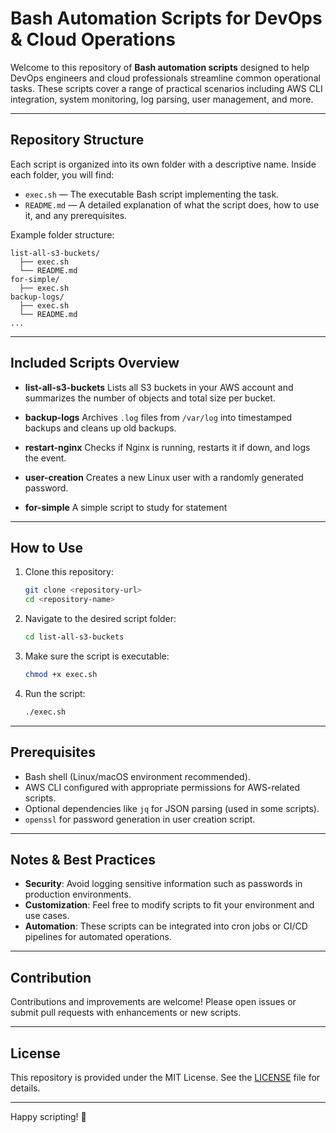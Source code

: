 # Bash Automation Scripts for DevOps & Cloud Operations

Welcome to this repository of **Bash automation scripts** designed to help DevOps engineers and cloud professionals streamline common operational tasks. These scripts cover a range of practical scenarios including AWS CLI integration, system monitoring, log parsing, user management, and more.

---

## Repository Structure

Each script is organized into its own folder with a descriptive name. Inside each folder, you will find:

- `exec.sh` — The executable Bash script implementing the task.
- `README.md` — A detailed explanation of what the script does, how to use it, and any prerequisites.

Example folder structure:

```
list-all-s3-buckets/
  ├── exec.sh
  └── README.md
for-simple/
  ├── exec.sh
backup-logs/
  ├── exec.sh
  └── README.md
...
```

---

## Included Scripts Overview

- **list-all-s3-buckets**
  Lists all S3 buckets in your AWS account and summarizes the number of objects and total size per bucket.

- **backup-logs**
  Archives `.log` files from `/var/log` into timestamped backups and cleans up old backups.

- **restart-nginx**
  Checks if Nginx is running, restarts it if down, and logs the event.

- **user-creation**
  Creates a new Linux user with a randomly generated password.

- **for-simple**
  A simple script to study for statement

---

## How to Use

1. Clone this repository:

   ```bash
   git clone <repository-url>
   cd <repository-name>
   ```

2. Navigate to the desired script folder:

   ```bash
   cd list-all-s3-buckets
   ```

3. Make sure the script is executable:

   ```bash
   chmod +x exec.sh
   ```

4. Run the script:

   ```bash
   ./exec.sh
   ```

---

## Prerequisites

- Bash shell (Linux/macOS environment recommended).
- AWS CLI configured with appropriate permissions for AWS-related scripts.
- Optional dependencies like `jq` for JSON parsing (used in some scripts).
- `openssl` for password generation in user creation script.

---

## Notes & Best Practices

- **Security**: Avoid logging sensitive information such as passwords in production environments.
- **Customization**: Feel free to modify scripts to fit your environment and use cases.
- **Automation**: These scripts can be integrated into cron jobs or CI/CD pipelines for automated operations.

---

## Contribution

Contributions and improvements are welcome! Please open issues or submit pull requests with enhancements or new scripts.

---

## License

This repository is provided under the MIT License. See the [LICENSE](LICENSE) file for details.

---

Happy scripting! 🚀
